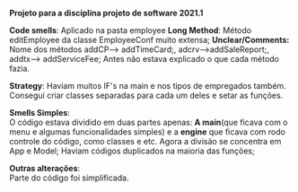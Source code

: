 **Projeto para a disciplina projeto de software 2021.1**

**Code smells**: Aplicado na pasta employee
**Long Method**: Método editEmployee da classe EmployeeConf muito extensa; 
**Unclear/Comments:**
Nome dos métodos addCP--> addTimeCard;, adcrv-->addSaleReport;, addtx--> addServiceFee; Antes não estava explicado o que cada método fazia.


**Strategy**: Haviam muitos IF's na main e nos tipos de empregados também. Consegui criar classes separadas para cada um deles e setar as funções.

**Smells Simples**:  
O código estava dividido em duas partes apenas: **A main**(que ficava com o menu e algumas funcionalidades simples) e a **engine** que ficava com rodo controle do código, como classes e etc. Agora a divisão se concentra em App e Model;
Haviam códigos duplicados na maioria das funções;  

**Outras alterações**:  
Parte do código foi simplificada.  



